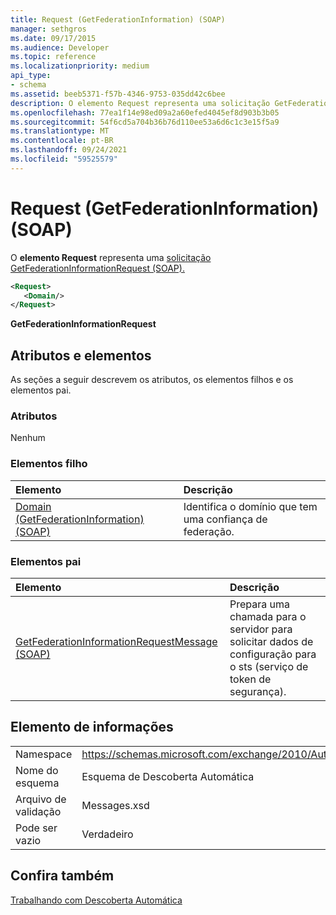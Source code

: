 ```yaml
---
title: Request (GetFederationInformation) (SOAP)
manager: sethgros
ms.date: 09/17/2015
ms.audience: Developer
ms.topic: reference
ms.localizationpriority: medium
api_type:
- schema
ms.assetid: beeb5371-f57b-4346-9753-035dd42c6bee
description: O elemento Request representa uma solicitação GetFederationInformationRequest (SOAP).
ms.openlocfilehash: 77ea1f14e98ed09a2a60efed4045ef8d903b3b05
ms.sourcegitcommit: 54f6cd5a704b36b76d110ee53a6d6c1c3e15f5a9
ms.translationtype: MT
ms.contentlocale: pt-BR
ms.lasthandoff: 09/24/2021
ms.locfileid: "59525579"
---
```

# <a name="request-getfederationinformation-soap"></a>Request (GetFederationInformation) (SOAP)

O **elemento Request** representa uma [solicitação GetFederationInformationRequest (SOAP).](getfederationinformationrequest-soap.md) 
  
```XML
<Request>
   <Domain/>
</Request>
```

 **GetFederationInformationRequest**
## <a name="attributes-and-elements"></a>Atributos e elementos

As seções a seguir descrevem os atributos, os elementos filhos e os elementos pai.
  
### <a name="attributes"></a>Atributos

Nenhum
  
### <a name="child-elements"></a>Elementos filho

|**Elemento**|**Descrição**|
|:-----|:-----|
|[Domain (GetFederationInformation) (SOAP)](domain-getfederationinformationsoap.md) <br/> |Identifica o domínio que tem uma confiança de federação.  <br/> |
   
### <a name="parent-elements"></a>Elementos pai

|**Elemento**|**Descrição**|
|:-----|:-----|
|[GetFederationInformationRequestMessage (SOAP)](getfederationinformationrequestmessage-soap.md) <br/> |Prepara uma chamada para o servidor para solicitar dados de configuração para o sts (serviço de token de segurança).  <br/> |
   
## <a name="element-information"></a>Elemento de informações

|||
|:-----|:-----|
|Namespace  <br/> |https://schemas.microsoft.com/exchange/2010/Autodiscover  <br/> |
|Nome do esquema  <br/> |Esquema de Descoberta Automática  <br/> |
|Arquivo de validação  <br/> |Messages.xsd  <br/> |
|Pode ser vazio  <br/> |Verdadeiro  <br/> |
   
## <a name="see-also"></a>Confira também



[Trabalhando com Descoberta Automática](https://msdn.microsoft.com/library/39726b67-2eb2-451b-9307-cfd0b518b55c%28Office.15%29.aspx)


